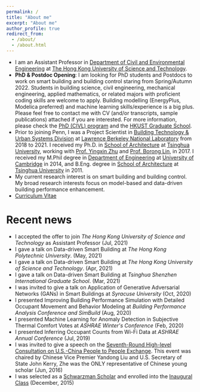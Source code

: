 ```yaml
---
permalink: /
title: "About me"
excerpt: "About me"
author_profile: true
redirect_from: 
  - /about/
  - /about.html
---
```


- I am an Assistant Professor in [Department of Civil and Environmental Engineering](https://www.ce.ust.hk/) at [The Hong Kong University of Science and Technology](https://hkust.edu.hk/home).
- **PhD & Postdoc Opening**: I am looking for PhD students and Postdocs to work on smart building and building control staring from Spring/Autumn 2022. Students in building science, civil engineering, mechanical engineering, applied mathematics, or related majors with proficient  coding skills are welcome to apply. Building modelling (EnergyPlus, Modelica preferred) and machine learning skills/experience is a big plus. Please feel free to contact me with CV (and/or transcripts, sample publications) attached if you are interested. For more information, please check the [PhD (CIVL) program](https://prog-crs.ust.hk/pgprog/2020-21/mphil-phd-civl%20) and the [HKUST Graduate School](https://pg.ust.hk/prospective-students/home).
- Prior to joining Penn, I was a Project Scientist in [Building Technology & Urban Systems Division](https://buildings.lbl.gov/) at [Lawrence Berkeley National Laboratory](https://www.lbl.gov/) from 2018 to 2021. I received my Ph.D. in [School of Architecture](http://www.arch.tsinghua.edu.cn/column/About) at [Tsinghua University](https://www.tsinghua.edu.cn/en/index.htm), working with [Prof. Yingxin Zhu](http://www.arch.tsinghua.edu.cn/info/Building%20Science%20and%20Technology/1825) and [Prof. Borong Lin](http://www.arch.tsinghua.edu.cn/info/Building%20Science%20and%20Technology/1804), in 2017. I received my M.Phil degree in [Department of Engineering](http://www.eng.cam.ac.uk/) at [University of Cambridge](https://www.cam.ac.uk/) in 2014, and B.Eng. degree in [School of Architecture](http://www.arch.tsinghua.edu.cn/column/About) at [Tsinghua University](http://www.tsinghua.edu.cn) in 2011.
- My current research interest is on smart building and building control. My broad research interests focus on model-based and data-driven building performance enhancement.
- [Curriculum Vitae](http://walterzwang.github.io/files/CV.pdf)


Recent news
======
- I accepted the offer to join *The Hong Kong University of Science and Technology* as Assistant Professor (Jul, 2021)
- I gave a talk on Data-driven Smart Building at *The Hong Kong Polytechnic University*. (May, 2021)
- I gave a talk on Data-driven Smart Building at *The Hong Kong University of Science and Technology*. (Apr, 2021)
- I gave a talk on Data-driven Smart Building at *Tsinghua Shenzhen International Graduate School*. (Mar, 2021)
- I was invited to give a talk on Application of Generative Adversarial Networks (GANs) in Smart Buildings at *Syracuse University* (Oct, 2020)
- I presented Improving Building Performance Simulation with Detailed Occupant Movement and Behavior Modeling at *Building Performance Analysis Conference and SimBuild* (Aug, 2020)
- I presented Machine Learning for Anomaly Detection in Subjective Thermal Comfort Votes at *ASHRAE Winter's Conference* (Feb, 2020)
- I presented Inferring Occupant Counts from Wi-Fi Data at *ASHRAE Annual Conference* (Jul, 2019)
- I was invited to give a speech on the [Seventh-Round High-level Consultation on U.S.-China People to People Exchange](https://www.tsinghua.edu.cn/info/1756/71634.htm). This event was chaired by Chinese Vice Premier Yandong Liu and U.S. Secretary of State John Kerry, Zhe was the ONLY representative of Chinese young scholar (Jun, 2016)
- I was selected as a [Schwarzman Scholar](http://en.sc.tsinghua.edu.cn/) and enrolled into the [Inaugural Class](https://www.nytimes.com/2016/01/11/business/dealbook/schwarzman-scholars-announces-inaugural-class-to-study-in-china.html) (December, 2015)